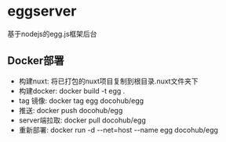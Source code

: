 # eggserver
基于nodejs的egg.js框架后台

## Docker部署  
- 构建nuxt: 将已打包的nuxt项目复制到根目录.nuxt文件夹下
- 构建docker: docker build -t egg .
- tag 镜像: docker tag egg docohub/egg
- 推送: docker push docohub/egg
- server端拉取: docker pull docohub/egg
- 重新部署: docker run -d --net=host --name egg docohub/egg